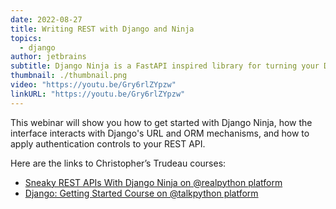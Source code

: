```yaml
---
date: 2022-08-27
title: Writing REST with Django and Ninja
topics:
  - django
author: jetbrains
subtitle: Django Ninja is a FastAPI inspired library for turning your Django views into REST API end-points.
thumbnail: ./thumbnail.png
video: "https://youtu.be/Gry6rlZYpzw"
linkURL: "https://youtu.be/Gry6rlZYpzw"
---
```


This webinar will show you how to get started with Django Ninja, how the interface interacts with Django's URL and ORM mechanisms, and how to apply authentication controls to your REST API.

Here are the links to Christopher’s Trudeau courses:

- [Sneaky REST APIs With Django Ninja on @realpython platform](https://jb.gg/5qgmk7)
- [Django: Getting Started Course on @talkpython platform](https://jb.gg/j47x0i)
